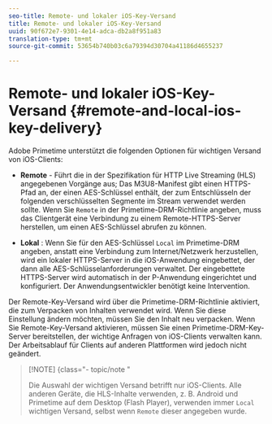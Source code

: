 ```yaml
---
seo-title: Remote- und lokaler iOS-Key-Versand
title: Remote- und lokaler iOS-Key-Versand
uuid: 90f672e7-9301-4e14-adca-db2a8f951a83
translation-type: tm+mt
source-git-commit: 53654b740b03c6a79394d30704a41186d4655237

---
```



# Remote- und lokaler iOS-Key-Versand {#remote-and-local-ios-key-delivery}

Adobe Primetime unterstützt die folgenden Optionen für wichtigen Versand von iOS-Clients:

* **Remote** - Führt die in der Spezifikation für HTTP Live Streaming (HLS) angegebenen Vorgänge aus; Das M3U8-Manifest gibt einen HTTPS-Pfad an, der einen AES-Schlüssel enthält, der zum Entschlüsseln der folgenden verschlüsselten Segmente im Stream verwendet werden sollte. Wenn Sie `Remote` in der Primetime-DRM-Richtlinie angeben, muss das Clientgerät eine Verbindung zu einem Remote-HTTPS-Server herstellen, um einen AES-Schlüssel abrufen zu können.

* **Lokal** : Wenn Sie für den AES-Schlüssel `Local` im Primetime-DRM angeben, anstatt eine Verbindung zum Internet/Netzwerk herzustellen, wird ein lokaler HTTPS-Server in die iOS-Anwendung eingebettet, der dann alle AES-Schlüsselanforderungen verwaltet. Der eingebettete HTTPS-Server wird automatisch in der P-Anwendung eingerichtet und konfiguriert. Der Anwendungsentwickler benötigt keine Intervention.

Der Remote-Key-Versand wird über die Primetime-DRM-Richtlinie aktiviert, die zum Verpacken von Inhalten verwendet wird. Wenn Sie diese Einstellung ändern möchten, müssen Sie den Inhalt neu verpacken. Wenn Sie Remote-Key-Versand aktivieren, müssen Sie einen Primetime-DRM-Key-Server bereitstellen, der wichtige Anfragen von iOS-Clients verwalten kann. Der Arbeitsablauf für Clients auf anderen Plattformen wird jedoch nicht geändert.

>[!NOTE] {class=&quot;- topic/note &quot;
>
>Die Auswahl der wichtigen Versand betrifft nur iOS-Clients. Alle anderen Geräte, die HLS-Inhalte verwenden, z. B. Android und Primetime auf dem Desktop (Flash Player), verwenden immer `Local` wichtigen Versand, selbst wenn `Remote` dieser angegeben wurde.

